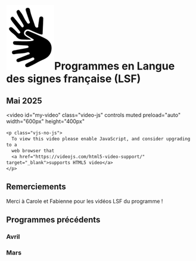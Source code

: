 # <span class="middle img-3rem">![](assets/lsf.png)</span>Programmes en Langue des signes française (LSF)

## Mai 2025
<ul class="playlist_lsf" id="lsf-05-25"></ul>

<link href="stylesheets/video-js.css" rel="stylesheet" />
<link href="stylesheets/extra.video-js.css" rel="stylesheet" />

<video
    id="my-video"
    class="video-js"
    controls
    muted
    preload="auto"
    width="600px"
    height="400px"
  >
    <p class="vjs-no-js">
      To view this video please enable JavaScript, and consider upgrading to a
      web browser that
      <a href="https://videojs.com/html5-video-support/" target="_blank">supports HTML5 video</a>
    </p>
  </video>
 
## Remerciements

Merci à Carole et Fabienne pour les vidéos LSF du programme !

## Programmes précédents

### Avril
<ul class="playlist_lsf" id="lsf-04-25"></ul>

### Mars
<ul class="playlist_lsf" id="lsf-03-25"></ul>

<script src="https://vjs.zencdn.net/8.16.1/video.min.js"></script>
<script src="programme/programme-lsf.js"></script>
<script>
    document.getElementsByClassName("vjs-no-js")[0].style.display = "none";
    const player = videojs("my-video", {responsive: true, fluid: true});
    function populate_list (data, elemId, baseUrl) {
        elem = document.getElementById(elemId)
        let i = 0;
        for (let item of data) {
            let cls = i==0 ? " active" : ""
            i++;
            elem.insertAdjacentHTML('beforeend', 
            `<li><button class="prog-button` + cls +
            `" onclick="doo(this,'` + 
            baseUrl + item.url+`')">` + 
            item.title+'</button></li>');
        }
    }
    function doo (e,url) {
        player.pause()
        player.src(url)
        // player.load()
        player.play()
        // add class "active" to item
        if (e != null) {
            console.log("pou")
            elems = document.getElementsByClassName("playlist_lsf")
            console.log(elems)
            for (let elem of elems) {
                for (let b of elem.children) {
                    b.firstElementChild.classList.remove("active");
                }
                e.classList.add("active");
            }
        }
    }
    function getdirname(mm,yyyy){
        mm = (mm < 10) ? '0' + mm.toString() : mm.toString();
        const base = "https://cloud.laucarre.com/s/LD-LSF-prog/"
        return base+"download?path=%2F"+yyyy+"_"+mm+"&files="
    }
    populate_list(playlist_05_2025, "lsf-05-25", getdirname(05,2025));
    populate_list(playlist_04_2025, "lsf-04-25", getdirname(04,2025));
    populate_list(playlist_03_2025, "lsf-03-25", getdirname(03,2025));
    doo(null, getdirname(05,2025) + playlist_05_2025[0].url)
</script>
